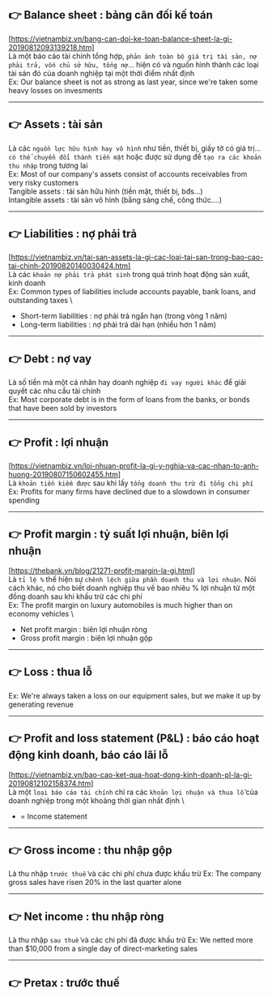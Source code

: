 ## 👉 Balance sheet                             : bảng cân đối kế toán
  [https://vietnambiz.vn/bang-can-doi-ke-toan-balance-sheet-la-gi-20190812093139218.htm] \
  Là một báo cáo tài chính tổng hợp, `phản ánh toàn bộ giá trị tài sản, nợ phải trả, vốn chủ sở hữu, tổng nợ`... hiện có và nguồn hình thành các loại tài sản đó của doanh nghiệp tại một thời điểm nhất định \
  Ex: Our balance sheet is not as strong as last year, since we're taken some heavy losses on invesments

------------------------------------------------------------------------------------------------------

## 👉 Assets                                    : tài sản
  Là các `nguồn lực hữu hình hay vô hình` như tiền, thiết bị, giấy tờ có giá trị... `có thể chuyển đổi thành tiền mặt` hoặc được sử dụng để `tạo ra các khoản thu nhập` trong tương lai \
  Ex: Most of our company's assets consist of accounts receivables from very risky customers \
	Tangible assets                         : tài sản hữu hình (tiền mặt, thiết bị, bđs...) \
  Intangible assets                       : tài sản vô hình (bằng sáng chế, công thức....) 

------------------------------------------------------------------------------------------------------

## 👉 Liabilities                               : nợ phải trả
  [https://vietnambiz.vn/tai-san-assets-la-gi-cac-loai-tai-san-trong-bao-cao-tai-chinh-20190820140030424.htm] \
  Là các `khoản nợ phải trả phát sinh` trong quá trình hoạt động sản xuất, kinh doanh \
  Ex: Common types of liabilities include accounts payable, bank loans, and outstanding taxes \
  - Short-term liabilities                  : nợ phải trả ngắn hạn (trong vòng 1 năm)
  - Long-term liabilities                   : nợ phải trả dài hạn (nhiều hơn 1 năm)

------------------------------------------------------------------------------------------------------

## 👉 Debt                                      : nợ vay
  Là số tiền mà một cá nhân hay doanh nghiệp `đi vay người khác` để giải quyết các nhu cầu tài chính \
  Ex: Most corporate debt is in the form of loans from the banks, or bonds that have been sold by investors

------------------------------------------------------------------------------------------------------

## 👉 Profit                                    : lợi nhuận
  [https://vietnambiz.vn/loi-nhuan-profit-la-gi-y-nghia-va-cac-nhan-to-anh-huong-20190807150602455.htm] \
  Là `khoản tiền kiếm được` sau khi lấy `tổng doanh thu trừ đi tổng chi phí` \
  Ex: Profits for many firms have declined due to a slowdown in consumer spending

------------------------------------------------------------------------------------------------------

## 👉 Profit margin                             : tỷ suất lợi nhuận, biên lợi nhuận
  [https://thebank.vn/blog/21271-profit-margin-la-gi.html] \
  Là `tỉ lệ %` thể hiện sự `chênh lệch giữa phần doanh thu và lợi nhuận`. Nói cách khác, nó cho biết doanh nghiệp thu về bao nhiêu % lợi nhuận từ một đồng doanh sau khi khấu trừ các chi phí \
	Ex: The profit margin on luxury automobiles is much higher than on economy vehicles \
  - Net profit margin                       : biên lợi nhuận ròng
  - Gross profit margin                     : biên lợi nhuận gộp

------------------------------------------------------------------------------------------------------

## 👉 Loss                                      : thua lỗ
  Ex: We're always taken a loss on our equipment sales, but we make it up by generating revenue

------------------------------------------------------------------------------------------------------

## 👉 Profit and loss statement (P&L)           : báo cáo hoạt động kinh doanh, báo cáo lãi lỗ
  [https://vietnambiz.vn/bao-cao-ket-qua-hoat-dong-kinh-doanh-pl-la-gi-20190812102158374.htm] \
  Là một `loại báo cáo tài chính` chỉ ra các `khoản lợi nhuận và thua lỗ` của doanh nghiệp trong một khoảng thời gian nhất định \
  - = Income statement

------------------------------------------------------------------------------------------------------

## 👉 Gross income                              : thu nhập gộp
  Là thu nhập `trước thuế` và các chi phí chưa được khấu trừ
  Ex: The company gross sales have risen 20% in the last quarter alone

------------------------------------------------------------------------------------------------------

## 👉 Net income                                : thu nhập ròng
  Là thu nhập `sau thuế` và các chi phí đã được khấu trừ
  Ex: We netted more than $10,000 from a single day of direct-marketing sales

------------------------------------------------------------------------------------------------------

## 👉 Pretax                                    : trước thuế